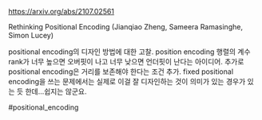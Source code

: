 https://arxiv.org/abs/2107.02561

Rethinking Positional Encoding (Jianqiao Zheng, Sameera Ramasinghe, Simon Lucey)

positional encoding의 디자인 방법에 대한 고찰. position encoding 행렬의 계수rank가 너무 높으면 오버핏이 나고 너무 낮으면 언더핏이 난다는 아이디어. 추가로 positional encoding은 거리를 보존해야 한다는 조건 추가. fixed positional encoding을 쓰는 문제에서는 실제로 이걸 잘 디자인하는 것이 의미가 있는 경우가 있는 듯 한데...쉽지는 않군요.

#positional_encoding 